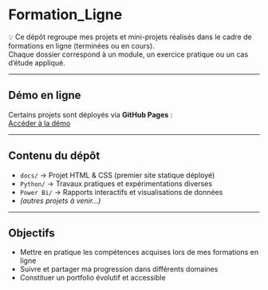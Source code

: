 # Formation_Ligne

💡 Ce dépôt regroupe mes projets et mini-projets réalisés dans le cadre de formations en ligne (terminées ou en cours).  
Chaque dossier correspond à un module, un exercice pratique ou un cas d’étude appliqué.  

---

## Démo en ligne
Certains projets sont déployés via **GitHub Pages** :  
[Accéder à la démo](https://farius0.github.io/Formation_Ligne/)

---

## Contenu du dépôt
- `docs/` → Projet HTML & CSS (premier site statique déployé)  
- `Python/` → Travaux pratiques et expérimentations diverses  
- `Power Bi/` → Rapports interactifs et visualisations de données  
- *(autres projets à venir…)*

---

## Objectifs
- Mettre en pratique les compétences acquises lors de mes formations en ligne  
- Suivre et partager ma progression dans différents domaines  
- Constituer un portfolio évolutif et accessible 

